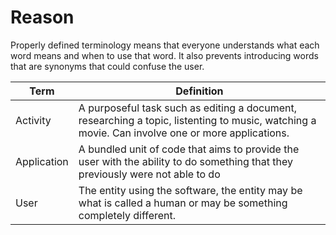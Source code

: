 # Reason
Properly defined terminology means that everyone understands what each word means and when to use that word. It also prevents introducing words that are synonyms that could confuse the user.

| Term                  | Definition    |
|-----------------------|---------------|
| Activity              | A purposeful task such as editing a document, researching a topic, listenting to music, watching a movie. Can involve one or more applications. 
| Application           | A bundled unit of code that aims to provide the user with the ability to do something that they previously were not able to do
| User                  | The entity using the software, the entity may be what is called a human or may be something completely different.